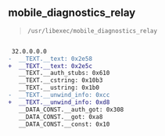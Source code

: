 ## mobile_diagnostics_relay

> `/usr/libexec/mobile_diagnostics_relay`

```diff

 32.0.0.0.0
-  __TEXT.__text: 0x2e58
+  __TEXT.__text: 0x2e5c
   __TEXT.__auth_stubs: 0x610
   __TEXT.__cstring: 0x10b3
   __TEXT.__ustring: 0x1b0
-  __TEXT.__unwind_info: 0xcc
+  __TEXT.__unwind_info: 0xd8
   __DATA_CONST.__auth_got: 0x308
   __DATA_CONST.__got: 0xa8
   __DATA_CONST.__const: 0x10

```
